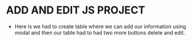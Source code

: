 # ADD AND EDIT JS PROJECT
- Here is we had to create table where we can add our information using modal and then our table had to had two more buttons delete and edit.
